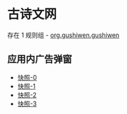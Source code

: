 # 古诗文网

存在 1 规则组 - [org.gushiwen.gushiwen](/src/apps/org.gushiwen.gushiwen.ts)

## 应用内广告弹窗

- [快照-0](https://gkd-kit.gitee.io/import/12813618)
- [快照-1](https://gkd-kit.gitee.io/import/12837225)
- [快照-2](https://gkd-kit.gitee.io/import/12813638)
- [快照-3](https://gkd-kit.gitee.io/import/12837229)
